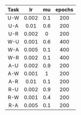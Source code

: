 | Task |   lr  |  mu | epochs |
|:----:|:-----:|:---:|:------:|
|  U-W | 0.002 | 0.1 |   200  |
|  U-A |  0.01 | 0.6 |   200  |
|  U-R | 0.002 |  0  |   200  |
|  W-U | 0.001 | 0.6 |   400  |
|  W-A | 0.005 | 0.1 |   400  |
|  W-R | 0.002 | 0.1 |   400  |
|  A-U | 0.002 | 0.9 |   200  |
|  A-W | 0.001 |  1  |   200  |
|  A-R |  0.01 | 0.1 |   200  |
|  R-U | 0.002 | 0.9 |   200  |
|  R-W | 0.001 | 0.4 |   200  |
|  R-A | 0.005 | 0.1 |   200  |
